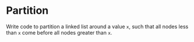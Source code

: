 # Partition

Write code to partition a linked list around a value `x`, such that all nodes less than `x` come before all nodes greater than `x`.
